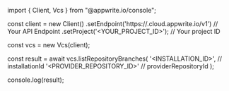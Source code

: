 import { Client, Vcs } from "@appwrite.io/console";

const client = new Client()
    .setEndpoint('https://<REGION>.cloud.appwrite.io/v1') // Your API Endpoint
    .setProject('<YOUR_PROJECT_ID>'); // Your project ID

const vcs = new Vcs(client);

const result = await vcs.listRepositoryBranches(
    '<INSTALLATION_ID>', // installationId
    '<PROVIDER_REPOSITORY_ID>' // providerRepositoryId
);

console.log(result);
